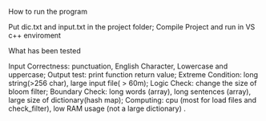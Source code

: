 How to run the program

Put dic.txt and input.txt in the project folder;
Compile Project and run in VS c++ enviroment

What has been tested

Input Correctness: punctuation, English Character, Lowercase and uppercase;
Output test: print function return value;
Extreme Condition: long string(>256 char), large input file( > 60m);
Logic Check: change the size of bloom filter;
Boundary Check:  long words (array), long sentences (array), large size of dictionary(hash map);
Computing: cpu (most for load files and check_filter), low RAM usage (not a large dictionary) .
